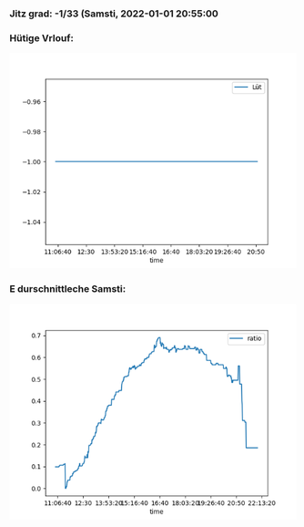 ### Jitz grad: -1/33 (Samsti, 2022-01-01 20:55:00

### Hütige Vrlouf:
![Graph](Today.png)

### E durschnittleche Samsti:
![Graph](Samsti.png)